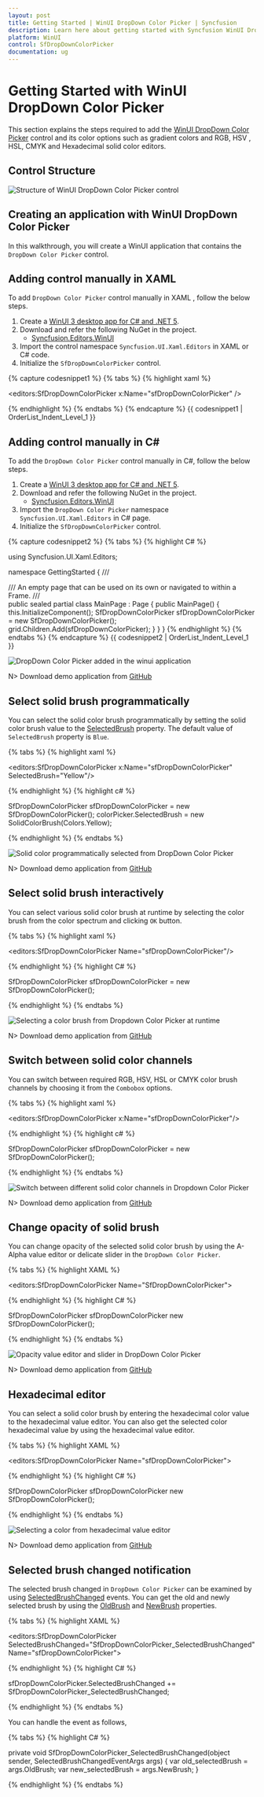 ```yaml
---
layout: post
title: Getting Started | WinUI DropDown Color Picker | Syncfusion
description: Learn here about getting started with Syncfusion WinUI DropDown Color Picker (SfColorPicker) control, its elements, and more.
platform: WinUI
control: SfDropDownColorPicker
documentation: ug
---
```


# Getting Started with WinUI DropDown Color Picker

This section explains the steps required to add the [WinUI DropDown Color Picker](https://www.syncfusion.com/winui-controls/dropdown-color-picker) control and its color options such as gradient colors and RGB, HSV , HSL, CMYK and Hexadecimal solid color editors.

## Control Structure

![Structure of WinUI DropDown Color Picker control](Getting-Started_images/Structure1.jpg)

## Creating an application with WinUI DropDown Color Picker

In this walkthrough, you will create a WinUI application that contains the `DropDown Color Picker` control.

## Adding control manually in XAML

To add `DropDown Color Picker` control manually in XAML , follow the below steps.

1. Create a [WinUI 3 desktop app for C# and .NET 5](https://learn.microsoft.com/en-us/windows/apps/winui/winui3/create-your-first-winui3-app).
2. Download and refer the following NuGet in the project.
    * [Syncfusion.Editors.WinUI](https://www.nuget.org/packages/Syncfusion.Editors.WinUI)
3. Import the control namespace `Syncfusion.UI.Xaml.Editors` in XAML or C# code.
4. Initialize the `SfDropDownColorPicker` control.

{% capture codesnippet1 %}
{% tabs %}
{% highlight xaml %}

<Page
    x:Class="GettingStarted.MainPage"
    xmlns="http://schemas.microsoft.com/winfx/2006/xaml/presentation"
    xmlns:x="http://schemas.microsoft.com/winfx/2006/xaml"
    xmlns:local="using:GettingStarted"
    xmlns:d="http://schemas.microsoft.com/expression/blend/2008"
    xmlns:mc="http://schemas.openxmlformats.org/markup-compatibility/2006"
    xmlns:editors="using:Syncfusion.UI.Xaml.Editors"
    mc:Ignorable="d"
    Background="{ThemeResource ApplicationPageBackgroundThemeBrush}">
    <Grid x:Name="grid">
    <editors:SfDropDownColorPicker x:Name="sfDropDownColorPicker" />
    </Grid>
</Page>

{% endhighlight %}
{% endtabs %}
{% endcapture %}
{{ codesnippet1 | OrderList_Indent_Level_1 }}

## Adding control manually in C#

To add the `DropDown Color Picker` control manually in C#, follow the below steps.

1. Create a [WinUI 3 desktop app for C# and .NET 5](https://learn.microsoft.com/en-us/windows/apps/winui/winui3/create-your-first-winui3-app).
2. Download and refer the following NuGet in the project.
    * [Syncfusion.Editors.WinUI](https://www.nuget.org/packages/Syncfusion.Editors.WinUI)
3. Import the `DropDown Color Picker` namespace `Syncfusion.UI.Xaml.Editors` in C# page.
4. Initialize the `SfDropDownColorPicker` control.

{% capture codesnippet2 %}
{% tabs %}
{% highlight C# %}

using Syncfusion.UI.Xaml.Editors;

namespace GettingStarted
{
    /// <summary>
    /// An empty page that can be used on its own or navigated to within a Frame.
    /// </summary>
    public sealed partial class MainPage : Page
    {
        public MainPage()
        {
            this.InitializeComponent();
            SfDropDownColorPicker sfDropDownColorPicker = new SfDropDownColorPicker();
            grid.Children.Add(sfDropDownColorPicker);
        }
    }
}
{% endhighlight %}
{% endtabs %}
{% endcapture %}
{{ codesnippet2 | OrderList_Indent_Level_1 }}

![DropDown Color Picker added in the winui application](Getting-Started_images/ColorPicker_Added.jpg)

N> Download demo application from [GitHub](https://github.com/SyncfusionExamples/syncfusion-winui-colorpicker-examples/tree/master/Samples/DropDown_ColorPicker)

## Select solid brush programmatically

You can select the solid color brush programmatically by setting the solid color brush value to the [SelectedBrush](https://help.syncfusion.com/cr/winUI/Syncfusion.UI.Xaml.Editors.SfDropDownColorPicker.html#Syncfusion_UI_Xaml_Editors_SfDropDownColorPicker_SelectedBrush) property. The default value of `SelectedBrush` property is `Blue`.

{% tabs %}
{% highlight xaml %}

 <editors:SfDropDownColorPicker x:Name="sfDropDownColorPicker"
                                SelectedBrush="Yellow"/>

{% endhighlight %}
{% highlight c# %}

SfDropDownColorPicker sfDropDownColorPicker = new SfDropDownColorPicker();
colorPicker.SelectedBrush = new SolidColorBrush(Colors.Yellow);

{% endhighlight %}
{% endtabs %}

![Solid color programmatically selected from DropDown Color Picker](Getting-Started_images/select_Solidcolor.jpg)

N> Download demo application from [GitHub](https://github.com/SyncfusionExamples/syncfusion-winui-colorpicker-examples/tree/master/Samples/DropDown_ColorPicker)

## Select solid brush interactively

You can select various solid color brush at runtime by selecting the color brush from the color spectrum and clicking `OK` button.

{% tabs %}
{% highlight xaml %}

<editors:SfDropDownColorPicker Name="sfDropDownColorPicker"/>

{% endhighlight %}
{% highlight C# %}

SfDropDownColorPicker sfDropDownColorPicker =  new SfDropDownColorPicker();

{% endhighlight %}
{% endtabs %}

![Selecting a color brush from Dropdown Color Picker at runtime](Getting-Started_images/colorselecting.gif)

N> Download demo application from [GitHub](https://github.com/SyncfusionExamples/syncfusion-winui-colorpicker-examples/tree/master/Samples/DropDown_ColorPicker)

## Switch between solid color channels

You can switch between required RGB, HSV, HSL or CMYK color brush channels by choosing it from the `Combobox` options.

{% tabs %}
{% highlight xaml %}

 <editors:SfDropDownColorPicker x:Name="sfDropDownColorPicker"/>

{% endhighlight %}
{% highlight c# %}

SfDropDownColorPicker sfDropDownColorPicker = new SfDropDownColorPicker();

{% endhighlight %}
{% endtabs %}

![Switch between different solid color channels in Dropdown Color Picker](Getting-Started_images/RGBSwitch.png)

N> Download demo application from [GitHub](https://github.com/SyncfusionExamples/syncfusion-winui-colorpicker-examples/tree/master/Samples/DropDown_ColorPicker)

## Change opacity of solid brush

You can change opacity of the selected solid color brush by using the A-Alpha value editor or delicate slider in the `DropDown Color Picker`.

{% tabs %}
{% highlight XAML %}

<editors:SfDropDownColorPicker Name="SfDropDownColorPicker">

{% endhighlight %}
{% highlight C# %}

SfDropDownColorPicker sfDropDownColorPicker  new SfDropDownColorPicker();

{% endhighlight %}
{% endtabs %}

![Opacity value editor and slider in DropDown Color Picker](Getting-Started_images/AlphaInputOptions.jpg)

N> Download demo application from [GitHub](https://github.com/SyncfusionExamples/syncfusion-winui-colorpicker-examples/tree/master/Samples/DropDown_ColorPicker)

## Hexadecimal editor

You can select a solid color brush by entering the hexadecimal color value to the hexadecimal value editor. You can also get the selected color hexadecimal value by using the hexadecimal value editor.

{% tabs %}
{% highlight XAML %}

<editors:SfDropDownColorPicker Name="sfDropDownColorPicker">

{% endhighlight %}
{% highlight C# %}

SfDropDownColorPicker sfDropDownColorPicker  new SfDropDownColorPicker();

{% endhighlight %}
{% endtabs %}

![Selecting a color from hexadecimal value editor](Getting-Started_images/IsHexInputVisible.png)

N> Download demo application from [GitHub](https://github.com/SyncfusionExamples/syncfusion-winui-colorpicker-examples/tree/master/Samples/DropDown_ColorPicker)

## Selected brush changed notification

The selected brush changed in `DropDown Color Picker` can be examined by using [SelectedBrushChanged](https://help.syncfusion.com/cr/winUI/Syncfusion.UI.Xaml.Editors.SfDropDownColorPicker.html#Syncfusion_UI_Xaml_Editors_SfDropDownColorPicker_SelectedBrushChanged) events. You can get the old and newly selected brush by using the [OldBrush](https://help.syncfusion.com/cr/winUI/Syncfusion.UI.Xaml.Editors.SelectedBrushChangedEventArgs.html#Syncfusion_UI_Xaml_Editors_SelectedBrushChangedEventArgs_OldBrush) and [NewBrush](https://help.syncfusion.com/cr/winUI/Syncfusion.UI.Xaml.Editors.SelectedBrushChangedEventArgs.html#Syncfusion_UI_Xaml_Editors_SelectedBrushChangedEventArgs_NewBrush) properties.

{% tabs %}
{% highlight XAML %}

<editors:SfDropDownColorPicker SelectedBrushChanged="SfDropDownColorPicker_SelectedBrushChanged"
                               Name="sfDropDownColorPicker">

{% endhighlight %}
{% highlight C# %}

sfDropDownColorPicker.SelectedBrushChanged += SfDropDownColorPicker_SelectedBrushChanged;

{% endhighlight %}
{% endtabs %}

You can handle the event as follows,

{% tabs %}
{% highlight C# %}

private void SfDropDownColorPicker_SelectedBrushChanged(object sender, SelectedBrushChangedEventArgs args) {
    var old_selectedBrush = args.OldBrush;
    var new_selectedBrush = args.NewBrush;
}

{% endhighlight %}
{% endtabs %}
